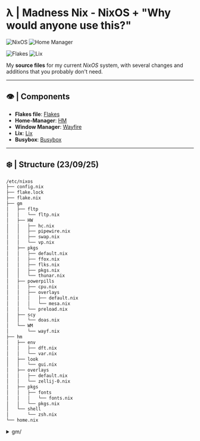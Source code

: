 # λ | Madness Nix - NixOS + "Why would anyone use this?"

![NixOS](https://img.shields.io/badge/NixOS-5277C3?logo=nixos&logoColor=white)
![Home Manager](https://img.shields.io/badge/Home%20Manager-blue?logo=homeadvisor&logoColor=white)

![Flakes](https://img.shields.io/badge/Flakes-5E81AC?logo=nixos&logoColor=white)
![Lix](https://img.shields.io/badge/Lix-FF5C8D?logo=nixos&logoColor=white&labelColor=FF5C8D)

My **source files** for my current *NixOS* system, with several changes and additions that you probably don't need.

---

## 👁️ | Components

- **Flakes file**: [Flakes](https://github.com/HavanaHL/madness-nix/blob/main/nixos/flake.nix )
- **Home-Manager**: [HM](https://github.com/HavanaHL/madness-nix/blob/main/nixos/home.nix)
- **Window Manager**: [Wayfire](https://wayfire.org/)
- **Lix**: [Lix](https://lix.systems/)
- **Busybox**: [Busybox](https://busybox.net/)

---

## ❄️ | Structure (23/09/25)
```bash
/etc/nixos
├── config.nix
├── flake.lock
├── flake.nix
├── gm
│   ├── fltp
│   │   └── fltp.nix
│   ├── HW
│   │   ├── hc.nix
│   │   ├── pipewire.nix
│   │   ├── swap.nix
│   │   └── vp.nix
│   ├── pkgs
│   │   ├── default.nix
│   │   ├── ffox.nix
│   │   ├── flks.nix
│   │   ├── pkgs.nix
│   │   └── thunar.nix
│   ├── powerpills
│   │   ├── cpu.nix
│   │   ├── overlays
│   │   │   ├── default.nix
│   │   │   └── mesa.nix
│   │   └── preload.nix
│   ├── scy
│   │   └── doas.nix
│   └── WM
│       └── wayf.nix
├── hm
│   ├── env
│   │   ├── dft.nix
│   │   └── var.nix
│   ├── look
│   │   └── gui.nix
│   ├── overlays
│   │   ├── default.nix
│   │   └── zellij-0.nix
│   ├── pkgs
│   │   ├── fonts
│   │   │   └── fonts.nix
│   │   └── pkgs.nix
│   └── shell
│       └── zsh.nix
└── home.nix
``` 

<details>
  <summary>gm/</summary>

  **Global Modules**
  ```~ λ tree /etc/nixos/gm
/etc/nixos/gm
├── fltp
│   └── fltp.nix
├── HW
│   ├── hc.nix
│   ├── pipewire.nix
│   ├── swap.nix
│   └── vp.nix
├── pkgs
│   ├── default.nix
│   ├── ffox.nix
│   ├── flks.nix
│   ├── pkgs.nix
│   └── thunar.nix
├── powerpills
│   ├── cpu.nix
│   ├── overlays
│   │   ├── default.nix
│   │   └── mesa.nix
│   └── preload.nix
├── scy
│   └── doas.nix
└── WM
    └── wayf.nix

8 directories, 16 files```

